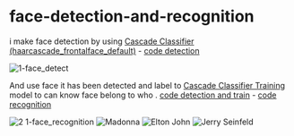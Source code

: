 # face-detection-and-recognition

i make face detection by using [Cascade Classifier](https://docs.opencv.org/4.5.2/db/d28/tutorial_cascade_classifier.html) [(haarcascade_frontalface_default)](https://github.com/ahmedatef1610/face-detection-and-recognition/blob/master/haarcascade_frontalface_default.xml) - [code detection](https://github.com/ahmedatef1610/face-detection-and-recognition/blob/master/1-face_detect.py)

![1-face_detect](https://user-images.githubusercontent.com/39852784/127774213-3e6bce58-9339-4b75-8e03-3a5611a59086.gif)

And use face it has been detected and label to [Cascade Classifier Training](https://docs.opencv.org/4.5.2/dc/d88/tutorial_traincascade.html) model to can know face belong to who . [code detection and train](https://github.com/ahmedatef1610/face-detection-and-recognition/blob/master/2.0-faces_train.py) - [code recognition](https://github.com/ahmedatef1610/face-detection-and-recognition/blob/master/2.1-face_recognition.py)

![2 1-face_recognition](https://user-images.githubusercontent.com/39852784/127774297-2a9f8b12-61fe-4e7e-81fd-e6fb181c3337.gif)
![Madonna](https://user-images.githubusercontent.com/39852784/127776853-dca28831-9d2a-4f21-9a5c-7b66046d069d.gif)
![Elton John](https://user-images.githubusercontent.com/39852784/127776862-72101929-5bb5-430a-97dd-74e83919020a.gif)
![Jerry Seinfeld](https://user-images.githubusercontent.com/39852784/127776865-74b2fadb-5d01-4dae-aa19-97d98993fa0a.gif)



